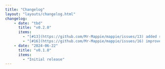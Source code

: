 ```yaml
---
title: "Changelog"
layout: "layouts/changelog.html"
changelog:
    - date: "tbd"
      title: "v0.2.0"
      items:
        - "[#13](https://github.com/Mr-Mappie/mappie/issues/13) added support for declaring a mapper without an implementation of map."
        - "[#16](https://github.com/Mr-Mappie/mappie/issues/16) improved resolution of explicit parameter names."
    - date: "2024-06-22"
      title: "v0.1.0"
      items:
        - "Initial release"
---
```

